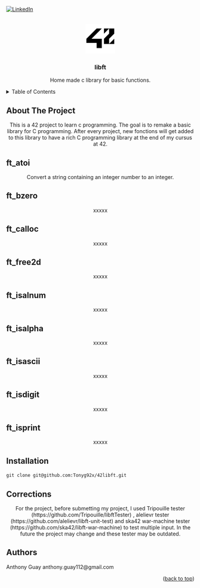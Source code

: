 <div id="top"></div>

[![LinkedIn][linkedin-shield]][linkedin-url]

<!-- PROJECT LOGO -->
<br />
<div align="center">
  <a href="https://github.com/github_username/repo_name">
    <img src="images/42_Logo.svg.png" alt="Logo" width="80" height="80">
  </a>

<h3 align="center">libft</h3>

  <p align="center">
    Home made c library for basic functions.
  </p>
</div>

<!-- TABLE OF CONTENTS -->
<details>
  <summary>Table of Contents</summary>
  <ol>
    <li>
      <a href="#about-the-project">About The Project</a>
    </li>
    <li>
      <a href="#installation">Installation</a>
    </li>
    <li>
      <a href="#ft_atoi">ft_atoi</a>
    </li>
    <li>
      <a href="#ft_bzero">ft_bzero</a>
    </li>
    <li>
      <a href="#ft_calloc">ft_calloc</a>
    </li>
    <li>
      <a href="#ft_free2d">ft_free2d</a>
    </li>
    <li>
      <a href="#ft_isalnum">ft_isalnum</a>
    </li>    
    <li>
      <a href="#ft_isaplha">ft_isalpha</a>
    </li>
        <li>
      <a href="#ft_isascii">ft_isacii</a>
    </li>
        <li>
      <a href="#ft_isdigit">ft_isdigit</a>
    </li>
        <li>
      <a href="#ft_isprint">ft_isprint</a>
    </li>
    
    <li>
      <a href="#Corrections">Corrections</a>
    </li>
    <li>
      <a href="#Authors">Authors</a>
    </li>
  </ol>
</details>

<!-- ABOUT THE PROJECT -->
## About The Project

<p align="center">
  This is a 42 project to learn c programming. The goal is to remake a basic library for C programming. After every project, new fonctions will get added to this library to have a rich C programming library at the end of my cursus at 42.

<!-- FT_ATOI -->
 ## ft_atoi
 <p align="center">
   Convert a string containing an integer number to an integer.

<!-- FT_BZERO -->
 ## ft_bzero
 <p align="center">
   xxxxx
   
<!-- FT_CALLOC -->
 ## ft_calloc
 <p align="center">
   xxxxx
   
<!-- FT_FREE2D -->
 ## ft_free2d
 <p align="center">
   xxxxx
   
<!-- FT_ISALNUM -->
 ## ft_isalnum
 <p align="center">
   xxxxx
   
<!-- FT_ISALPHA -->
 ## ft_isalpha
 <p align="center">
   xxxxx
   
<!-- FT_ISASCII -->
 ## ft_isascii
 <p align="center">
   xxxxx

<!-- FT_ISDIGIT -->
 ## ft_isdigit
 <p align="center">
   xxxxx
   
<!-- FT_ISPRINT -->
 ## ft_isprint
 <p align="center">
   xxxxx

 <!-- INSTALLATION -->
## Installation
```markdown
git clone git@github.com:Tonyg92x/42libft.git
```
 
 <!-- CORRECTIONS -->
## Corrections
<p align="center">
  For the project, before submetting my project, I used Tripouille tester (https://github.com/Tripouille/libftTester) , 
alelievr tester (https://github.com/alelievr/libft-unit-test) and ska42 war-machine tester (https://github.com/ska42/libft-war-machine) to test multiple input. In the future the project may change and these tester may be outdated. 

<!-- Authors -->
## Authors
<p align="left">
  Anthony Guay anthony.guay112@gmail.com
<p align="right">(<a href="#top">back to top</a>)</p>

<!-- MARKDOWN LINKS & IMAGES -->
<!-- https://www.markdownguide.org/basic-syntax/#reference-style-links -->
[linkedin-shield]: https://img.shields.io/badge/-LinkedIn-black.svg?style=for-the-badge&logo=linkedin&colorB=555
[linkedin-url]: https://www.linkedin.com/in/anthony-guay-75b27421b/
[product-screenshot]: images/screenshot.png
